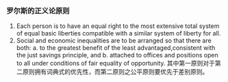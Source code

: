 ### 罗尔斯的正义论原则
1. Each person is to have an equal right to the most extensive total system of equal basic liberties compatible with a similar system of liberty for all.
2. Social and economic inequalities are to be arranged so that there are both:
	a. to the greatest benefit of the least advantaged,consistent with the just savings principle, and
	b. attached to offices and positions open to all under conditions of fair equality of opportunity.
其中第一原则对于第二原则拥有词典式的优先性，而第二原则之公平原则要优先于差别原则。

